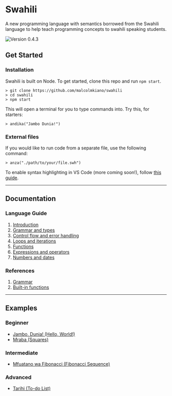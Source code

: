 # Swahili

A new programming language with semantics borrowed from the Swahili language to help teach programming concepts to swahili speaking students.

![Version 0.4.3](https://img.shields.io/badge/version-0.4.3-blue)

## Get Started

### Installation

Swahili is built on Node. To get started, clone this repo and run `npm start`.

```
> git clone https://github.com/malcolmkiano/swahili
> cd swahili
> npm start
```

This will open a terminal for you to type commands into. Try this, for starters:

```swahili
> andika("Jambo Dunia!")
```

### External files

If you would like to run code from a separate file, use the following command:

```swahili
> anza("./path/to/your/file.swh")
```

To enable syntax highlighting in VS Code (more coming soon!), follow [this guide](./swahili-syntax/).

---

## Documentation

### Language Guide

1. [Introduction](./docs/guide/01-introduction.md)
2. [Grammar and types](./docs/guide/02-grammar-and-types.md)
3. [Control flow and error handling](./docs/guide/03-control-flow.md)
4. [Loops and iterations](./docs/guide/04-loops.md)
5. [Functions](./docs/guide/05-functions.md)
6. [Expressions and operators](./docs/guide/06-expressions.md)
7. [Numbers and dates](./docs/guide/07-numbers-and-dates.md)

### References

1. [Grammar](./docs/ref/grammar.md)
2. [Built-in functions](./docs/ref/built-in-functions.md)

---

## Examples

### Beginner

- [Jambo, Dunia! (Hello, World!)](./examples/jambo.swh)
- [Mraba (Squares)](./examples/)

### Intermediate

- [Mfuatano wa Fibonacci (Fibonacci Sequence)](./examples/fibonacci.swh)

### Advanced

- [Tarihi (To-do List)](./examples/tarihi.swh)
